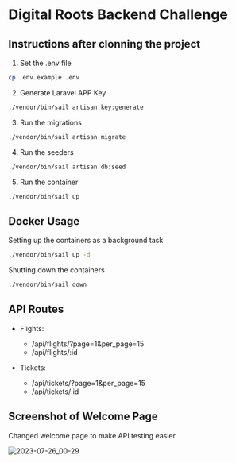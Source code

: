 # Digital Roots Backend Challenge

## Instructions after clonning the project
1. Set the .env file

```bash
cp .env.example .env
```

2. Generate Laravel APP Key

```bash
./vendor/bin/sail artisan key:generate
```

3. Run the migrations

```bash
./vendor/bin/sail artisan migrate
```

4. Run the seeders

```bash
./vendor/bin/sail artisan db:seed
```

5. Run the container

```bash
./vendor/bin/sail up
```

## Docker Usage

Setting up the containers as a background task

```bash
./vendor/bin/sail up -d
```

Shutting down the containers

```bash
./vendor/bin/sail down
```

## API Routes

- Flights:
    - /api/flights/?page=1&per_page=15
    - /api/flights/:id

- Tickets:
    - /api/tickets/?page=1&per_page=15
    - /api/tickets/:id
 
## Screenshot of Welcome Page

Changed welcome page to make API testing easier

![2023-07-26_00-29](https://github.com/Darkmyes/digital_root_backend_challenge/assets/30057827/f18475e3-127a-4d81-9da6-e2e92c1a2835)


